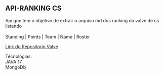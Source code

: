 <h2>API-RANKING CS</h2>

Api que tem o objetivo de extrair o arquivo md dos ranking da valve de cs listando<br><br>
Standing | Points | Team | Name | Roster	

[Link do Repositorio Valve](https://github.com/ValveSoftware/counter-strike_regional_standings)

Técnologias:<br>
JAVA 17<br>
MongoDb